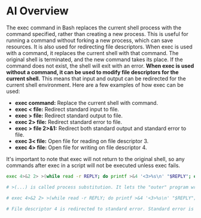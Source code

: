 # AI Overview

The exec command in Bash replaces the current shell process with the command specified, rather than creating a new process. This is useful for running a command without forking a new process, which can save resources. It is also used for redirecting file descriptors.
When exec is used with a command, it replaces the current shell with that command. The original shell is terminated, and the new command takes its place. If the command does not exist, the shell will exit with an error.
**When exec is used without a command, it can be used to modify file descriptors for the current shell.** This means that input and output can be redirected for the current shell environment.
Here are a few examples of how exec can be used:

- **exec command:** Replace the current shell with command.
- **exec < file:** Redirect standard input to file.
- **exec > file:** Redirect standard output to file.
- **exec 2> file:** Redirect standard error to file.
- **exec > file 2>&1:** Redirect both standard output and standard error to file.
- **exec 3< file:** Open file for reading on file descriptor 3.
- **exec 4> file:** Open file for writing on file descriptor 4.

It's important to note that exec will not return to the original shell, so any commands after exec in a script will not be executed unless exec fails.

```bash
exec 4>&2 2> >(while read -r REPLY; do printf >&4 '<3>%s\n' "$REPLY"; done)

# >(...) is called process substitution. It lets the "outer" program write to the "inner" program as if it were a file

# exec 4>&2 2> >(while read -r REPLY; do printf >&4 '<3>%s\n' "$REPLY"; done)

# File descriptor 4 is redirected to standard error. Standard error is redirected to the inner process. I'm not sure of this.
```
